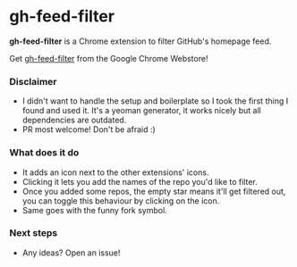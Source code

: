 # gh-feed-filter

**gh-feed-filter** is a Chrome extension to filter GitHub's homepage feed.

Get [gh-feed-filter](https://chrome.google.com/webstore/detail/gh-feed-filter/bkblgjbgnaleblncknpeikiipmccijcn) from the Google Chrome Webstore!

### Disclaimer

- I didn't want to handle the setup and boilerplate so I took the first thing I found and used it. It's a yeoman generator, it works nicely but all dependencies are outdated.
- PR most welcome! Don't be afraid :)

### What does it do

- It adds an icon next to the other extensions' icons.
- Clicking it lets you add the names of the repo you'd like to filter.
- Once you added some repos, the empty star means it'll get filtered out, you can toggle this behaviour by clicking on the icon.
- Same goes with the funny fork symbol.

### Next steps

- Any ideas? Open an issue!
